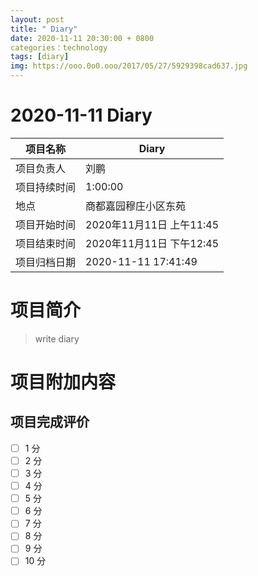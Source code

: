 ```yaml
---
layout: post
title: " Diary"
date: 2020-11-11 20:30:00 + 0800
categories：technology
tags: [diary]
img: https://ooo.0o0.ooo/2017/05/27/5929398cad637.jpg
---
```


#  2020-11-11 Diary


| 项目名称     |    Diary      |
| ------------ | ----------------------- |
| 项目负责人   | 刘鹏                    |
| 项目持续时间 | 1:00:00                 |
| 地点         | 商都嘉园穆庄小区东苑    |
| 项目开始时间 | 2020年11月11日 上午11:45 |
| 项目结束时间 | 2020年11月11日 下午12:45 |
| 项目归档日期 | 2020-11-11 17:41:49  |

# 项目简介
> write diary  


# 项目附加内容





## 项目完成评价

- [ ]  1 分
- [ ]  2 分
- [ ]  3 分
- [ ]  4 分
- [ ]  5 分
- [ ]  6 分
- [ ]  7 分
- [ ]  8 分
- [ ]  9 分
- [ ]  10 分